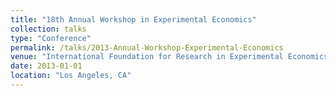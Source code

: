 ```yaml
---
title: "18th Annual Workshop in Experimental Economics"
collection: talks
type: "Conference"
permalink: /talks/2013-Annual-Workshop-Experimental-Economics
venue: "International Foundation for Research in Experimental Economics at Chapman University"
date: 2013-01-01
location: "Los Angeles, CA"
---
```


